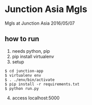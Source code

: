 # Junction Asia Mgls
Mgls at Junction Asia 2016/05/07

## how to run
1. needs python, pip
2. pip install virtualenv
3. setup
```
$ cd junction-app
$ virtualenv env
$ . ./env/bin/activate
$ pip install -r requirements.txt
$ python run.py
```
4. access localhost:5000